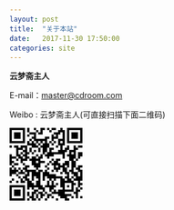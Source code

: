 ```yaml
---
layout: post
title:  "关于本站"
date:   2017-11-30 17:50:00
categories: site
---
```


**云梦斋主人**

E-mail：[master@cdroom.com](mailto:master@cdroom.net)

Weibo : 云梦斋主人(可直接扫描下面二维码)

![云梦斋主人的微博](/image/weibo.png)